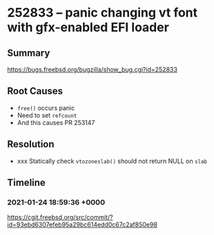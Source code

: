 # 252833 – panic changing vt font with gfx-enabled EFI loader

## Summary

https://bugs.freebsd.org/bugzilla/show_bug.cgi?id=252833

## Root Causes

* `free()` occurs panic
* Need to set `refcount`
* And this causes PR 253147

## Resolution

* xxx Statically check `vtozoneslab()` should not return NULL on `slab`

## Timeline

### 2021-01-24 18:59:36 +0000

https://cgit.freebsd.org/src/commit/?id=93ebd6307efeb95a29bc614edd0c67c2af850e98

